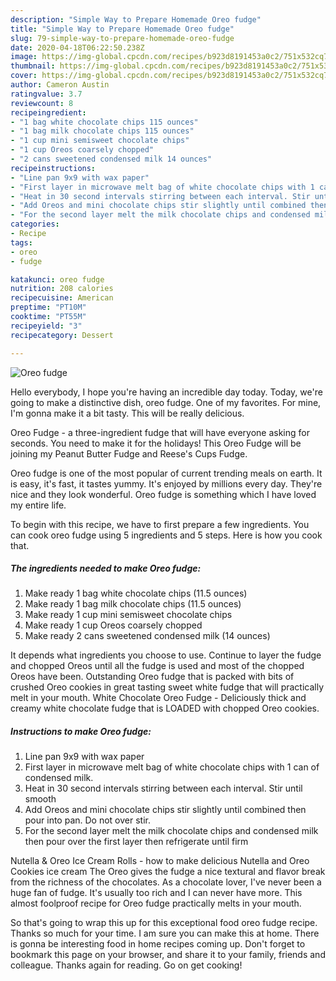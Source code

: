 ```yaml
---
description: "Simple Way to Prepare Homemade Oreo fudge"
title: "Simple Way to Prepare Homemade Oreo fudge"
slug: 79-simple-way-to-prepare-homemade-oreo-fudge
date: 2020-04-18T06:22:50.238Z
image: https://img-global.cpcdn.com/recipes/b923d8191453a0c2/751x532cq70/oreo-fudge-recipe-main-photo.jpg
thumbnail: https://img-global.cpcdn.com/recipes/b923d8191453a0c2/751x532cq70/oreo-fudge-recipe-main-photo.jpg
cover: https://img-global.cpcdn.com/recipes/b923d8191453a0c2/751x532cq70/oreo-fudge-recipe-main-photo.jpg
author: Cameron Austin
ratingvalue: 3.7
reviewcount: 8
recipeingredient:
- "1 bag white chocolate chips 115 ounces"
- "1 bag milk chocolate chips 115 ounces"
- "1 cup mini semisweet chocolate chips"
- "1 cup Oreos coarsely chopped"
- "2 cans sweetened condensed milk 14 ounces"
recipeinstructions:
- "Line pan 9x9 with wax paper"
- "First layer in microwave melt bag of white chocolate chips with 1 can of condensed milk."
- "Heat in 30 second intervals stirring between each interval. Stir until smooth"
- "Add Oreos and mini chocolate chips stir slightly until combined then pour into pan. Do not over stir."
- "For the second layer melt the milk chocolate chips and condensed milk then pour over the first layer then refrigerate until firm"
categories:
- Recipe
tags:
- oreo
- fudge

katakunci: oreo fudge 
nutrition: 208 calories
recipecuisine: American
preptime: "PT10M"
cooktime: "PT55M"
recipeyield: "3"
recipecategory: Dessert

---
```



![Oreo fudge](https://img-global.cpcdn.com/recipes/b923d8191453a0c2/751x532cq70/oreo-fudge-recipe-main-photo.jpg)

Hello everybody, I hope you're having an incredible day today. Today, we're going to make a distinctive dish, oreo fudge. One of my favorites. For mine, I'm gonna make it a bit tasty. This will be really delicious.

Oreo Fudge - a three-ingredient fudge that will have everyone asking for seconds. You need to make it for the holidays! This Oreo Fudge will be joining my Peanut Butter Fudge and Reese&#39;s Cups Fudge.

Oreo fudge is one of the most popular of current trending meals on earth. It is easy, it's fast, it tastes yummy. It's enjoyed by millions every day. They're nice and they look wonderful. Oreo fudge is something which I have loved my entire life.


To begin with this recipe, we have to first prepare a few ingredients. You can cook oreo fudge using 5 ingredients and 5 steps. Here is how you cook that.

<!--inarticleads1-->

##### The ingredients needed to make Oreo fudge:

1. Make ready 1 bag white chocolate chips (11.5 ounces)
1. Make ready 1 bag milk chocolate chips (11.5 ounces)
1. Make ready 1 cup mini semisweet chocolate chips
1. Make ready 1 cup Oreos coarsely chopped
1. Make ready 2 cans sweetened condensed milk (14 ounces)


It depends what ingredients you choose to use. Continue to layer the fudge and chopped Oreos until all the fudge is used and most of the chopped Oreos have been. Outstanding Oreo fudge that is packed with bits of crushed Oreo cookies in great tasting sweet white fudge that will practically melt in your mouth. White Chocolate Oreo Fudge - Deliciously thick and creamy white chocolate fudge that is LOADED with chopped Oreo cookies. 

<!--inarticleads2-->

##### Instructions to make Oreo fudge:

1. Line pan 9x9 with wax paper
1. First layer in microwave melt bag of white chocolate chips with 1 can of condensed milk.
1. Heat in 30 second intervals stirring between each interval. Stir until smooth
1. Add Oreos and mini chocolate chips stir slightly until combined then pour into pan. Do not over stir.
1. For the second layer melt the milk chocolate chips and condensed milk then pour over the first layer then refrigerate until firm


Nutella &amp; Oreo Ice Cream Rolls - how to make delicious Nutella and Oreo Cookies ice cream The Oreo gives the fudge a nice textural and flavor break from the richness of the chocolates. As a chocolate lover, I&#39;ve never been a huge fan of fudge. It&#39;s usually too rich and I can never have more. This almost foolproof recipe for Oreo fudge practically melts in your mouth. 

So that's going to wrap this up for this exceptional food oreo fudge recipe. Thanks so much for your time. I am sure you can make this at home. There is gonna be interesting food in home recipes coming up. Don't forget to bookmark this page on your browser, and share it to your family, friends and colleague. Thanks again for reading. Go on get cooking!

